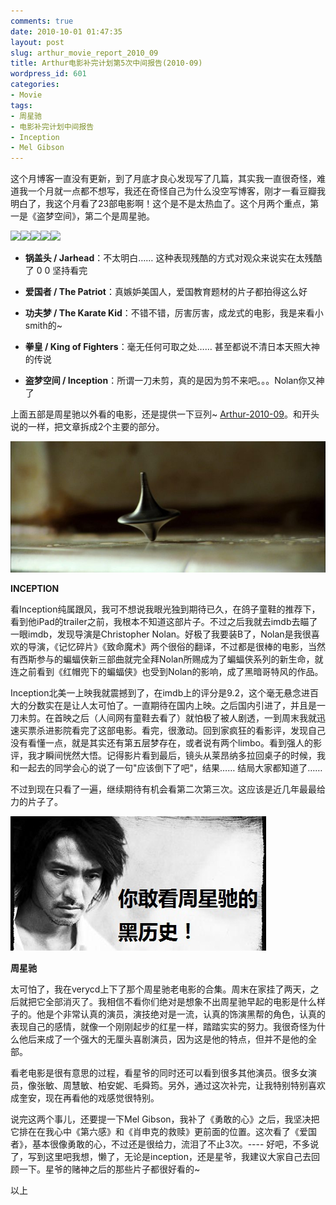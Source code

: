 ```yaml
---
comments: true
date: 2010-10-01 01:47:35
layout: post
slug: arthur_movie_report_2010_09
title: Arthur电影补完计划第5次中间报告(2010-09)
wordpress_id: 601
categories:
- Movie
tags:
- 周星驰
- 电影补完计划中间报告
- Inception
- Mel Gibson
---
```


这个月博客一直没有更新，到了月底才良心发现写了几篇，其实我一直很奇怪，难道我一个月就一点都不想写，我还在奇怪自己为什么没空写博客，刚才一看豆瓣我明白了，我这个月看了23部电影啊！这个是不是太热血了。这个月两个重点，第一是《盗梦空间》，第二个是周星驰。




![](http://img3.douban.com/spic/s4356687.jpg)![](http://img3.douban.com/spic/s4464218.jpg)![](http://img3.douban.com/spic/s4117479.jpg)![](http://img3.douban.com/spic/s2142371.jpg)![](http://img3.douban.com/spic/s1504899.jpg)






  * **锅盖头 / Jarhead**：不太明白…… 这种表现残酷的方式对观众来说实在太残酷了 0 0 坚持看完


  * **爱国者 / The Patriot**：真嫉妒美国人，爱国教育题材的片子都拍得这么好


  * **功夫梦 / The Karate Kid**：不错不错，厉害厉害，成龙式的电影，我是来看小smith的~


  * **拳皇 / King of Fighters**：毫无任何可取之处…… 甚至都说不清日本天照大神的传说


  * **盗梦空间 / Inception**：所谓一刀未剪，真的是因为剪不来吧。。。Nolan你又神了




上面五部是周星驰以外看的电影，还是提供一下豆列~ [Arthur-2010-09](http://movie.douban.com/doulist/717971/)。和开头说的一样，把文章拆成2个主要的部分。




[![](/images/uploads/wp/2010-10-01_inception.jpg)](/images/uploads/wp/2010-10-01_inception.jpg)




**INCEPTION**




看Inception纯属跟风，我可不想说我眼光独到期待已久，在鸽子童鞋的推荐下，看到他iPad的trailer之前，我根本不知道这部片子。不过之后我就去imdb去瞄了一眼imdb，发现导演是Christopher Nolan。好极了我要装B了，Nolan是我很喜欢的导演，《记忆碎片》《致命魔术》两个很俗的翻译，不过都是很棒的电影，当然有西斯参与的蝙蝠侠新三部曲就完全拜Nolan所赐成为了蝙蝠侠系列的新生命，就连之前看到《红帽兜下的蝙蝠侠》也受到Nolan的影响，成了黑暗哥特风的作品。




Inception北美一上映我就震撼到了，在imdb上的评分是9.2，这个毫无悬念进百大的分数实在是让人太可怕了。一直期待在国内上映。之后国内引进了，并且是一刀未剪。在首映之后（人间网有童鞋去看了）就怕极了被人剧透，一到周末我就迅速买票杀进影院看完了这部电影。看完，很激动。回到家疯狂的看影评，发现自己没有看懂一点，就是其实还有第五层梦存在，或者说有两个limbo。看到强人的影评，我才瞬间恍然大悟。记得影片看到最后，镜头从莱昂纳多拉回桌子的时候，我和一起去的同学会心的说了一句"应该倒下了吧"，结果…… 结局大家都知道了……




不过到现在只看了一遍，继续期待有机会看第二次第三次。这应该是近几年最最给力的片子了。




[![](/images/uploads/wp/2010-10-01_zhouxingchi.jpg)](/images/uploads/wp/2010-10-01_zhouxingchi.jpg)




**周星驰**




太可怕了，我在verycd上下了那个周星驰老电影的合集。周末在家挂了两天，之后就把它全部消灭了。我相信不看你们绝对是想象不出周星驰早起的电影是什么样子的。他是个非常认真的演员，演技绝对是一流，认真的饰演黑帮的角色，认真的表现自己的感情，就像一个刚刚起步的红星一样，踏踏实实的努力。我很奇怪为什么他后来成了一个强大的无厘头喜剧演员，因为这是他的特点，但并不是他的全部。




看老电影是很有意思的过程，看星爷的同时还可以看到很多其他演员。很多女演员，像张敏、周慧敏、柏安妮、毛舜筠。另外，通过这次补完，让我特别特别喜欢成奎安，现在再看他的戏感觉很特别。




说完这两个事儿，还要提一下Mel Gibson，我补了《勇敢的心》之后，我坚决把它排在在我心中《第六感》和《肖申克的救赎》更前面的位置。这次看了《爱国者》，基本很像勇敢的心，不过还是很给力，流泪了不止3次。---- 好吧，不多说了，写到这里吧我想，懒了，无论是inception，还是星爷，我建议大家自己去回顾一下。星爷的赌神之后的那些片子都很好看的~




以上

